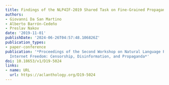 ```yaml
---
title: Findings of the NLP4IF-2019 Shared Task on Fine-Grained Propaganda Detection
authors:
- Giovanni Da San Martino
- Alberto Barrón-Cedeño
- Preslav Nakov
date: '2019-11-01'
publishDate: '2024-06-26T04:57:48.106826Z'
publication_types:
- paper-conference
publication: '*Proceedings of the Second Workshop on Natural Language Processing for
  Internet Freedom: Censorship, Disinformation, and Propaganda*'
doi: 10.18653/v1/D19-5024
links:
- name: URL
  url: https://aclanthology.org/D19-5024
---
```

